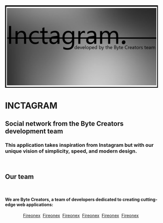 [![Header](https://github.com/fireonex/fireonex/blob/main/inct.png)]()    

# INCTAGRAM
## Social network from the Byte Creators development team

### This application takes inspiration from Instagram but with our unique vision of simplicity, speed, and modern design.

<div>
        <img src="https://img.freepik.com/free-vector/coding-workshop-abstract-concept-vector-illustration-code-writing-workshop-online-programming-course-app-games-development-class-informatics-lesson-software-development-abstract-metaphor_335657-5880.jpg?ga=GA1.1.208176612.1728310344&semt=ais_hybrid"
             title="" alt="" height="300"/>
</div>

## Our team
<div>
    <img src="https://img.freepik.com/free-vector/coding-workshop-abstract-concept-vector-illustration-code-writing-workshop-online-programming-course-app-games-development-class-informatics-lesson-software-development-abstract-metaphor_335657-5880.jpg?ga=GA1.1.208176612.1728310344&semt=ais_hybrid"
             title="" alt="" height="300"/>
        <img src="https://img.freepik.com/free-vector/workplace-culture-abstract-concept-vector-illustration-shared-values-belief-systems-attitude-work-company-team-corporate-culture-high-performance-employee-health-abstract-metaphor_335657-6126.jpg?ga=GA1.1.208176612.1728310344&semt=ais_hybrid"
             title="" alt="" height="300"/>
</div>

#### We are **Byte Creators**, a team of developers dedicated to creating cutting-edge web applications:

<div align="center">
    <span>
        <a href="https://github.com/fireonex" target="_blank"><img src="https://cdn-icons-png.flaticon.com/128/5338/5338322.png"
             title="" alt="" height="50"/>Fireonex</a>&nbsp;
    </span>
    <span>
        <a href="https://github.com/fireonex" target="_blank"><img src="https://cdn-icons-png.flaticon.com/128/5338/5338322.png"
             title="" alt="" height="50"/>Fireonex</a>&nbsp;
    </span>
    <span>
        <a href="https://github.com/fireonex" target="_blank">Fireonex</a>&nbsp;
    </span>
    <span>
        <a href="https://github.com/fireonex" target="_blank">Fireonex</a>&nbsp;
    </span>
    <span>
        <a href="https://github.com/fireonex" target="_blank">Fireonex</a>&nbsp;
    </span>
    <span>
        <a href="https://github.com/fireonex" target="_blank">Fireonex</a>&nbsp;
    </span>
</div>
